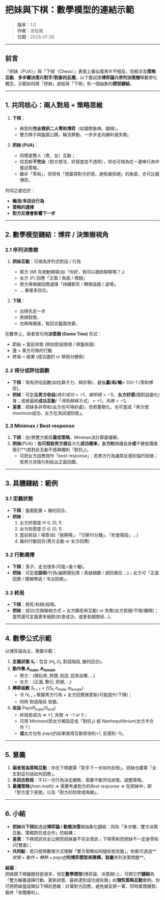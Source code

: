 # 把妹與下棋：數學模型的連結示範

> **版本**：1.0  
> **作者**：游哲維  
> **日期**：2025-01-26  

---

## 前言

「把妹（PUA）」與「下棋（Chess）」表面上看似風馬牛不相及，但都涉及**策略互動**、**多步驟決策**與**對手/對象的反應**。以下嘗試用**博弈論**與**序列決策樹**等數學化概念，示範如何將「把妹」過程與「下棋」有一個抽象的**模型鏈結**。  

---

## 1. 共同核心：兩人對局 + 策略思維

1. **下棋**：  
   - 典型的**完全資訊二人零和博弈**（如國際象棋、圍棋）。  
   - 雙方棋子與盤面公開，輪流移動，一步步走向勝利或失敗。  

2. **把妹 (PUA)**：  
   - 同樣是雙人（男、女）互動；  
   - 信息較**不完全**（對方想法、好感度並不透明），但也可視為在一連串行為中嘗試策略。  
   - 雖非「零和」，但常有「想贏得對方好感、避免被拒絕」的角度，亦可比擬博弈。

共同之處在於：  
- **輪流/多回合行為**  
- **策略的選擇**  
- **對方反應會影響下一步**  

---

## 2. 數學模型鏈結：博弈 / 決策樹視角

### 2.1 序列決策樹

1. **把妹互動**：可視為序列式對話 / 行為  
   - 男方 ($M$) 先發動開場(如「你好，我可以跟妳聊聊嗎？」)  
   - 女方 ($F$) 回應「正面 / 負面 / 模糊」  
   - 男方再根據回應選擇「持續聊天 / 轉換話題 / 退場」  
   - … 重複多回合。  

2. **下棋**：  
   - 白棋先走一步  
   - 黑棋對應，  
   - 白棋再跟進，每回合盤面改變。  

在數學上，兩者皆可用**決策樹 (Game Tree)** 形式：  
- 節點 = 當前狀態 (例如對話情境 / 棋盤局面)  
- 邊 = 某方可做的行動  
- 終端 = 結果 (成功邀約 or 棋局分勝負)

### 2.2 得分或評估函數

- **下棋**：常有評估函數(如估算子力、棋形等)，最後**贏/和/輸**= 1/0/-1 (零和博弈)。  
- **把妹**：可定義**男方收益**($吸引成功=+1$、$被拒絕=-1$)、**女方好感**(隨對話變化)等；或者最終**成功互動**/$「得到聯絡方式」= +1$，$失敗= -1$。  
- **差異**：把妹多非零和(女方也可得好處)，但若要簡化，也可當成「男方想$maximize$成功，女方在測試或防衛」。  

### 2.3 Minimax / Best response

1. **下棋**：白/黑雙方都採**最佳策略**，Minimax法計算最優解。  
2. **把妹**(PUA)**：也可假設男方想**最大化**成功概率，女方則**保護自身**或**不被低價值吸引**(若對此互動不感興趣則「對抗」)。  
   - 可把女方回應視作「best response」：若男方行為讓其反感則強烈拒絕；若男方具吸引則給出正面回饋。  

---

## 3. 具體鏈結：範例

### 3.1 定義狀態

- **下棋**：盤面配置 + 誰的回合。  
- **把妹**：  
  1. 女方好感度 $H \in [0,1]$  
  2. 女方防禦度 $D \in [0,1]$  
  3. 當前對話 / 場景(如「剛開場」、「已聊10分鐘」、「約會階段」…)  
  4. 誰的行動回合(男方主動 or 女方回應)

### 3.2 行動選擇

- **下棋**：落子、走法很多(可能>幾十種)。  
- **把妹**：可定義**話術**/行為(幽默開玩笑 / 真誠傾聽 / 調侃推拉 …)；女方可「正面回應 / 模糊帶過 / 冷淡拒絕」。

### 3.3 終局

- **下棋**：將死/和棋/投降。  
- **把妹**：成功(交換聯絡方式 + 女方願意再互動) or 失敗(女方拒絕/不理/離開)；當然還可定義更多細節(約會成功，或更長期關係…)。

---

## 4. 數學公式示範

以博弈論為主，簡要示範：

1. **定義狀態 $S_t$**：包含 $(H_t, D_t, \text{對話階段}, \text{誰的回合})$。  
2. **動作集 $A_{\text{male}}, A_{\text{female}}$**  
   - 男方：$\{\text{開玩笑}, \text{誇讚}, \text{挑逗}, \text{認真自曝}, \dots\}$  
   - 女方：$\{\text{正面}, \text{敷衍}, \text{拒絕}, \dots\}$  
3. **轉移函數** $S_{t+1} = f(S_t, a_{\text{male}}, a_{\text{female}})$  
   - 令 $H_{t+1}$ 根據男方行為 + 女方回應做更新(可能提升/下降)；  
   - 同時 $\text{對話階段}$ 改變。  
4. **收益** $\text{Payoff}_{\text{male}}(S_{\text{end}})$  
   - 終局若成功 => $+1$, 失敗 => $-1$ or $0$；  
   - 可用 $Minimax$(若女方被設定成「對抗」) 或 $Nash equilibrium$(女方半合作？)  
   - **或**女方也有 $payoff$(如果覺得互動愉快則$+1$, 反感則$-1$)。  

---

## 5. 意義

1. **兩者皆為策略互動**：你在下棋要算「對手下一步如何反制」，把妹也要算「女生對這句話如何回應」。  
2. **多回合對局**：不只一次行為決定勝敗，需要不斷評估狀態、調整策略。  
3. **最優策略**($from\ math$) => 需要考慮對方的$Best\ response$ => 在把妹中，即「對方當下感覺」以及「對方的防禦或興趣」。  

---

## 6. 小結

- **把妹**與**下棋**能透過**博弈論 / 動態決策**做抽象化鏈結：同為「多步驟、雙方決策互動、策略對抗或合作」的結構；  
- **差異**：下棋資訊完全公開而把妹屬不完全資訊；下棋零和而把妹不一定是零和(可雙贏)；  
- **共同點**：若只想用數理方式理解「雙方策略如何隨狀態改變」，則都可透過**$狀態 + 動作 + 轉移 + payoff$**的博弈模型來建構，皆屬**序列決策問題**。

**結論**：  
把妹跟下棋雖題材差很多，但在**數學模型**(博弈論、決策樹)上，可將它們**鏈結**為「雙方輪番選擇行動、更新狀態、最終達到成功或失敗」的**理性策略互動**案例。你可把把妹當成類似下棋的思維：計算對方回應，避免被反將一軍，同時累積優勢、最終「收穫勝利」。  
